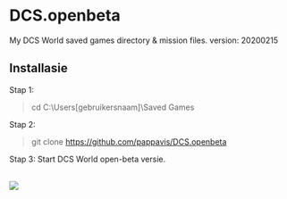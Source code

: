 # DCS.openbeta

My DCS World saved games directory &amp; mission files.
version: 20200215

## Installasie
Stap 1:
> cd C:\Users\[gebruikersnaam]\Saved Games

Stap 2:
> git clone https://github.com/pappavis/DCS.openbeta

Stap 3:
Start DCS World open-beta versie.

<br><img src="https://www.digitalcombatsimulator.com/upload/iblock/792/DCS-World-2-5_banner-2018.jpg">
